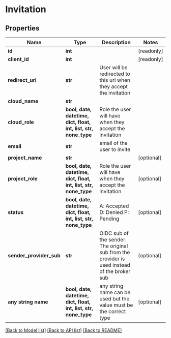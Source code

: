# Invitation


## Properties
Name | Type | Description | Notes
------------ | ------------- | ------------- | -------------
**id** | **int** |  | [readonly] 
**client_id** | **int** |  | [readonly] 
**redirect_uri** | **str** | User will be redirected to this uri when they accept the invitation | 
**cloud_name** | **str** |  | 
**cloud_role** | **bool, date, datetime, dict, float, int, list, str, none_type** | Role the user will have when they accept the invitation | 
**email** | **str** | email of the user to invite | 
**project_name** | **str** |  | [optional] 
**project_role** | **bool, date, datetime, dict, float, int, list, str, none_type** | Role the user will have when they accept the invitation | [optional] 
**status** | **bool, date, datetime, dict, float, int, list, str, none_type** |          A: Accepted         D: Denied         P: Pending          | [optional] 
**sender_provider_sub** | **str** | OIDC sub of the sender. The original sub from the provider is used instead of the broker sub | [optional] 
**any string name** | **bool, date, datetime, dict, float, int, list, str, none_type** | any string name can be used but the value must be the correct type | [optional]

[[Back to Model list]](../README.md#documentation-for-models) [[Back to API list]](../README.md#documentation-for-api-endpoints) [[Back to README]](../README.md)



